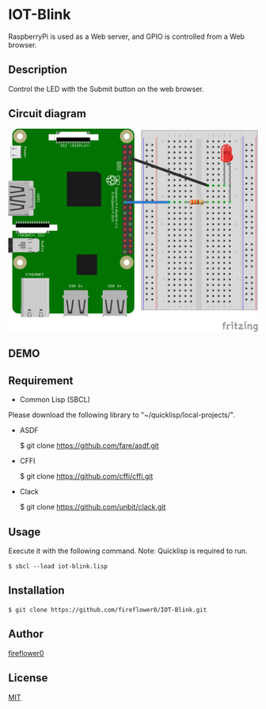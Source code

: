 # IOT-Blink

RaspberryPi is used as a Web server, and GPIO is controlled from a Web browser.

## Description

Control the LED with the Submit button on the web browser.

## Circuit diagram

![CircuitDiagram](https://github.com/fireflower0/IOT-Blink/blob/master/img/blink_circuit.png)

## DEMO



## Requirement

- Common Lisp (SBCL)

Please download the following library to "~/quicklisp/local-projects/".

- ASDF

    $ git clone https://github.com/fare/asdf.git

- CFFI

    $ git clone https://github.com/cffi/cffi.git

- Clack

    $ git clone https://github.com/unbit/clack.git

## Usage

Execute it with the following command.
Note: Quicklisp is required to run.

    $ sbcl --load iot-blink.lisp

## Installation

    $ git clone https://github.com/fireflower0/IOT-Blink.git

## Author

[fireflower0](https://twitter.com/fireflower0)

## License

[MIT](https://choosealicense.com/licenses/mit/)
